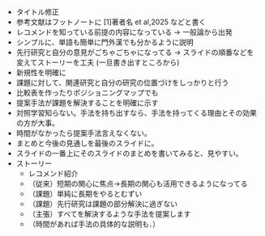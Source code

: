 


- タイトル修正
- 参考文献はフットノートに [1]著者名 et al,2025 などと書く
- レコメンドを知っている前提の内容になっている → 一般論から出発
- シンプルに、単語も簡単に門外漢でも分かるように説明
- 先行研究と自分の意見がごちゃごちゃになってる → スライドの順番などを変えてストーリーを工夫 (一旦書き出すところから)
- 新規性を明確に
- 課題に対して、関連研究と自分の研究の位置づけをしっかりと行う
- 比較表を作ったりポジショニングマップでも
- 提案手法が課題を解決することを明確に示す
- 対照学習知らない。手法を持ち出すなら、手法を持ってくる理由とその効果の方が大事。
- 時間がなかったら提案手法言えなくない。
- まとめと今後の見通しを最後のスライドに。
- スライドの一番上にそのスライドのまとめを書いてみると、見やすい。
- ストーリー
	- レコメンド紹介
	- （従来）短期の関心に焦点→長期の関心も活用できるようになってる
	- （課題）単純に長期をやるとむずい
	- （課題）先行研究は課題の部分解決に過ぎない 
	- （主張）すべてを解決するような手法を提案します
	- （時間があれば手法の具体的な説明も．）  

